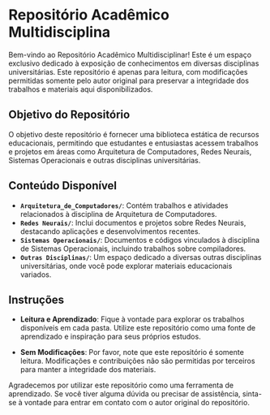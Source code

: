 # Repositório Acadêmico Multidisciplina

Bem-vindo ao Repositório Acadêmico Multidisciplinar! Este é um espaço exclusivo dedicado à exposição de conhecimentos em diversas disciplinas universitárias. Este repositório é apenas para leitura, com modificações permitidas somente pelo autor original para preservar a integridade dos trabalhos e materiais aqui disponibilizados.

## Objetivo do Repositório

O objetivo deste repositório é fornecer uma biblioteca estática de recursos educacionais, permitindo que estudantes e entusiastas acessem trabalhos e projetos em áreas como Arquitetura de Computadores, Redes Neurais, Sistemas Operacionais e outras disciplinas universitárias.

## Conteúdo Disponível

- **`Arquitetura_de_Computadores/`**: Contém trabalhos e atividades relacionados à disciplina de Arquitetura de Computadores.
- **`Redes Neurais/`**: Inclui documentos e projetos sobre Redes Neurais, destacando aplicações e desenvolvimentos recentes.
- **`Sistemas Operacionais/`**: Documentos e códigos vinculados à disciplina de Sistemas Operacionais, incluindo trabalhos sobre compiladores.
- **`Outras Disciplinas/`**: Um espaço dedicado a diversas outras disciplinas universitárias, onde você pode explorar materiais educacionais variados.

## Instruções

- **Leitura e Aprendizado**: Fique à vontade para explorar os trabalhos disponíveis em cada pasta. Utilize este repositório como uma fonte de aprendizado e inspiração para seus próprios estudos.

- **Sem Modificações**: Por favor, note que este repositório é somente leitura. Modificações e contribuições não são permitidas por terceiros para manter a integridade dos materiais.

Agradecemos por utilizar este repositório como uma ferramenta de aprendizado. Se você tiver alguma dúvida ou precisar de assistência, sinta-se à vontade para entrar em contato com o autor original do repositório.
